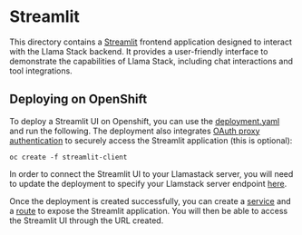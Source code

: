 # Streamlit

This directory contains a [Streamlit](https://streamlit.io/) frontend application designed to interact with the Llama Stack backend. It provides a user-friendly interface to demonstrate the capabilities of Llama Stack, including chat interactions and tool integrations.

## Deploying on OpenShift

To deploy a Streamlit UI on Openshift, you can use the [deployment.yaml](./deployment.yaml) and run the following. The deployment also integrates [OAuth proxy authentication](https://github.com/opendatahub-io/llama-stack-demos/blob/main/kubernetes/streamlit-client/deployment.yaml#L17) to securely access the Streamlit application (this is optional):

```
oc create -f streamlit-client
```

In order to connect the Streamlit UI to your Llamastack server, you will need to update the deployment to specify your Llamstack server endpoint [here](https://github.com/opendatahub-io/llama-stack-demos/blob/main/kubernetes/streamlit-client/deployment.yaml#L43).

Once the deployment is created successfully, you can create a [service](service.yaml) and a [route](route.yaml) to expose the Streamlit application. You will then be able to access the Streamlit UI through the URL created.
